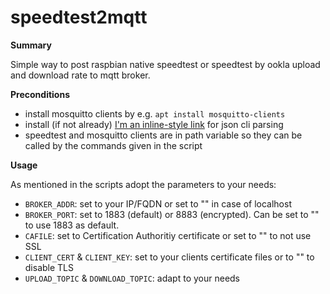 # speedtest2mqtt
**Summary**

Simple way to post raspbian native speedtest or speedtest by ookla upload and download rate to mqtt broker. 

**Preconditions**

- install mosquitto clients by e.g. `apt install mosquitto-clients`
- install (if not already) [I'm an inline-style link](https://stedolan.github.io/jq/) for json cli parsing
- speedtest and mosquitto clients are in path variable so they can be called by the commands given in the script

**Usage**

As mentioned in the scripts adopt the parameters to your needs:

- `BROKER_ADDR`: set to your IP/FQDN or set to "" in case of localhost
- `BROKER_PORT`: set to 1883 (default) or 8883 (encrypted). Can be set to "" to use 1883 as default.
- `CAFILE`: set to Certification Authoritiy certificate or set to "" to not use SSL
- `CLIENT_CERT` & `CLIENT_KEY`: set to your clients certificate files or to "" to disable TLS
- `UPLOAD_TOPIC` & `DOWNLOAD_TOPIC`: adapt to your needs


